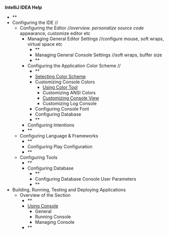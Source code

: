 

**IntelliJ IDEA Help**

 - **
 - Configuring the IDE //
	 - Configuring the Editor *//overview. personalize source code* appearance, customize editor etc
		 - Managing General Editor Settings //configure mouse, soft wraps, virtual space etc
			 - **
			 - Managing General Console Settings //soft wraps, buffer size
			 - **
		 - Configuring the Application Color Scheme //
			 - **
			 - [Selecting Color Scheme](Scheme.md)
			 - Customizing Console Colors
				 - [Using Color Tool](ColorTool.md)
				 - Customizing ANSI Colors 
				 - [Customizing Console View](ConsoleColor.md)
				 - Customizing Log Console
			 - Configuring Console Font
			- Configuring Database
			- **
		- Configuring Intentions
		- **
	- Configuring Language & Frameworks
		- **
		- Configuring Play Configuration
		- **
	- Configuring Tools   
		- **
		- Configuring Database
			- **
			- Configuring Database Console User Parameters
			- **
- Building, Running, Testing and Deploying Applications
	- Overview of the Section
		- **
		- [Using Console](OverViewConsole.md)
			- General
			- Running Console
			- Managing Console
		- **

